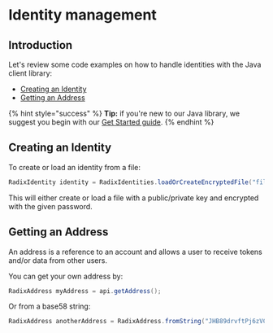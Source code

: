 # Identity management

## Introduction

Let's review some code examples on how to handle identities with the Java client library:

* [Creating an Identity](identity-management.md#creating-an-identity)
* [Getting an Address](identity-management.md#getting-an-address)

{% hint style="success" %}
**Tip:** if you're new to our Java library, we suggest you begin with our [Get Started guide](../../guides/getting-started.md).
{% endhint %}

## Creating an Identity

To create or load an identity from a file:

```java
RadixIdentity identity = RadixIdentities.loadOrCreateEncryptedFile("filename.key", "password");
```

This will either create or load a file with a public/private key and encrypted with the given password.

## Getting an Address

An address is a reference to an account and allows a user to receive tokens and/or data from other users.

You can get your own address by:

```java
RadixAddress myAddress = api.getAddress();
```

Or from a base58 string:

```java
RadixAddress anotherAddress = RadixAddress.fromString("JHB89drvftPj6zVCNjnaijURk8D8AMFw4mVja19aoBGmRXWchnJ");
```

